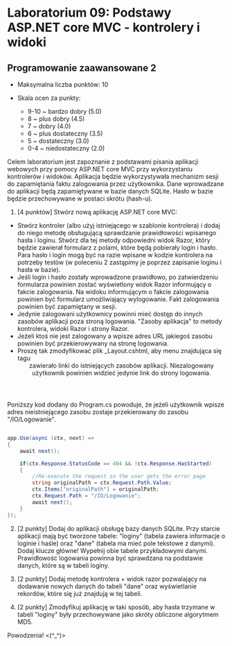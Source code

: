 # Laboratorium 09: Podstawy ASP.NET core MVC - kontrolery i widoki
## Programowanie zaawansowane 2

- Maksymalna liczba punktów: 10

- Skala ocen za punkty:
    - 9-10 ~ bardzo dobry (5.0)
    - 8 ~ plus dobry (4.5)
    - 7 ~ dobry (4.0)
    - 6 ~ plus dostateczny (3.5)
    - 5 ~ dostateczny (3.0)
    - 0-4 ~ niedostateczny (2.0)

Celem laboratorium jest zapoznanie z podstawami pisania aplikacji webowych przy pomocy ASP.NET core MVC przy wykorzystaniu kontrolerów i widoków. Aplikacja będzie wykorzystywała mechanizm sesji do zapamiętania faktu zalogowania przez użytkownika. Dane wprowadzane do aplikacji będą zapamiętywane w bazie danych SQLite. Hasło w bazie będzie przechowywane w postaci skrótu (hash-u).

1. [4 punktów] Stwórz nową aplikację ASP.NET core MVC:
- Stwórz kontroler (albo użyj istniejącego w szablonie kontrolera) i dodaj do niego metodę obsługującą sprawdzanie prawidłowości wpisanego hasła i loginu. Stwórz dla tej metody odpowiedni widok Razor, który będzie zawierał formularz z polami, które będą pobierały login i hasło. Para hasło i login mogą być na razie wpisane w kodzie kontrolera na potrzeby testów (w poleceniu 2 zastąpimy je poprzez zapisanie loginu i hasła w bazie). 
- Jeśli login i hasło zostały wprowadzone prawidłowo, po zatwierdzeniu formularza powinien zostać wyświetlony widok Razor informujący o fakcie zalogowania. Na widoku informującym o fakcie zalogowania powinien być formularz umożliwiający wylogowanie. Fakt zalogowania powinien być zapamiętany w sesji. 
- Jedynie zalogowani użytkownicy powinni mieć dostęp do innych zasobów aplikacji poza stroną logowania. "Zasoby aplikacja" to metody kontrolera, widoki Razor i strony Razor. 
- Jeżeli ktoś nie jest zalogowany a wpisze adres URL jakiegoś zasobu powinien być przekierowywany na stronę logowania.
- Proszę tak zmodyfikować plik _Layout.cshtml, aby menu znajdująca się tagu <header> zawierało linki do istniejących zasobów aplikacji. Niezalogowany użytkownik powinien widzieć jedynie link do strony logowania.

Poniższy kod dodany do Program.cs powoduje, że jeżeli użytkownik wpisze adres nieistniejącego zasobu zostaje przekierowany do zasobu "/IO/Logowanie".

```cs

app.Use(async (ctx, next) =>
{
    await next();

    if(ctx.Response.StatusCode == 404 && !ctx.Response.HasStarted)
    {
        //Re-execute the request so the user gets the error page
        string originalPath = ctx.Request.Path.Value;
        ctx.Items["originalPath"] = originalPath;
        ctx.Request.Path = "/IO/Logowanie";
        await next();
    }
});

```

2. [2 punkty] Dodaj do aplikacji obsługę bazy danych SQLite. Przy starcie aplikacji mają być tworzone tabele: "loginy" (tabela zawiera informacje o loginie i haśle) oraz "dane" (tabela ma mieć pole tekstowe z danymi). Dodaj klucze główne! Wypełnij obie tabele przykładowymi danymi. Prawidłowość logowania powinna być sprawdzana na podstawie danych, które są w tabeli loginy.

3. [2 punkty] Dodaj metodę kontrolera + widok razor pozwalający na dodawanie nowych danych do tabeli "dane" oraz wyświetlanie rekordów, które się już znajdują w tej tabeli.

4. [2 punkty] Zmodyfikuj aplikację w taki sposób, aby hasła trzymane w tabeli "loginy" były przechowywane jako skróty obliczone algorytmem MD5.

Powodzenia! <(^_^)>
